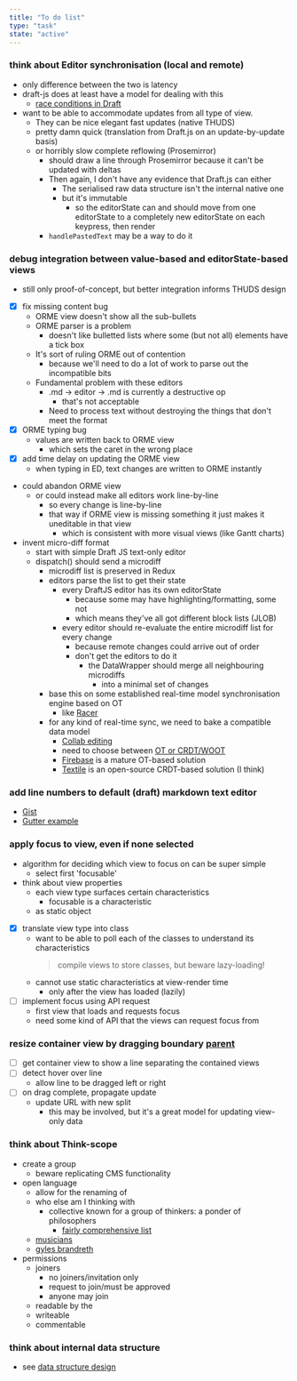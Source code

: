 ```yaml
---
title: "To do list"
type: "task"
state: "active"
---
```


### think about Editor synchronisation (local and remote)
+ only difference between the two is latency
+ draft-js does at least have a model for dealing with this
    + [race conditions in Draft](https://draftjs.org/docs/advanced-topics-editorstate-race-conditions)
+ want to be able to accommodate updates from all type of view.  
    + They can be nice elegant fast updates (native THUDS)
    + pretty damn quick (translation from Draft.js on an update-by-update basis)
    + or horribly slow complete reflowing (Prosemirror)
        + should draw a line through Prosemirror because it can't be updated with deltas
        + Then again, I don't have any evidence that Draft.js can either
            + The serialised raw data structure isn't the internal native one 
            + but it's immutable
                + so the editorState can and should move from one editorState to a completely new editorState on each keypress, then render
        + `handlePastedText` may be a way to do it

### debug integration between value-based and editorState-based views
* still only proof-of-concept, but better integration informs THUDS design
* [x] fix missing content bug
    * ORME view doesn't show all the sub-bullets
    * ORME parser is a problem
        * doesn't like bulletted lists where some (but not all) elements have a tick box
    * It's sort of ruling ORME out of contention
        * because we'll need to do a lot of work to parse out the incompatible bits
    * Fundamental problem with these editors
        * .md -> editor -> .md is currently a destructive op
            * that's not acceptable
        * Need to process text without destroying the things that don't meet the format
* [x] ORME typing bug
    * values are written back to ORME view
        * which sets the caret in the wrong place
* [x] add time delay on updating the ORME view
    * when typing in ED, text changes are written to ORME instantly
* could abandon ORME view
    * or could instead make all editors work line-by-line
        * so every change is line-by-line
        * that way if ORME view is missing something it just makes it uneditable in that view
            * which is consistent with more visual views (like Gantt charts)
* invent micro-diff format
    * start with simple Draft JS text-only editor
    * dispatch() should send a microdiff
        * microdiff list is preserved in Redux
        * editors parse the list to get their state
            * every DraftJS editor has its own editorState
                * because some may have highlighting/formatting, some not
                * which means they've all got different block lists (JLOB)
            * every editor should re-evaluate the entire microdiff list for every change
                * because remote changes could arrive out of order
                * don't get the editors to do it
                    * the DataWrapper should merge all neighbouring microdiffs
                        * into a minimal set of changes
        * base this on some established real-time model synchronisation engine based on OT
            * like [Racer](https://github.com/derbyjs/racer)
        * for any kind of real-time sync, we need to bake a compatible data model
            * [Collab editing](http://cricklet.github.io/sites/blue/index.html)
            * need to choose between [OT or CRDT/WOOT](https://arxiv.org/ftp/arxiv/papers/1810/1810.02137.pdf)
            * [Firebase](https://firebase.google.com/) is a mature OT-based solution
            * [Textile](https://docs.textile.io/) is an open-source CRDT-based solution (I think)

### add line numbers to default (draft) markdown text editor
* [Gist](https://gist.github.com/lixiaoyan/79b5740f213b8526d967682f6cd329c0)
* [Gutter example](http://seejamescode.github.io/draft-js-gutter/)

### apply focus to view, even if none selected
* algorithm for deciding which view to focus on can be super simple
    * select first 'focusable'
* think about view properties
    * each view type surfaces certain characteristics
        * focusable is a characteristic
    * as static object
* [X] translate view type into class
    * want to be able to poll each of the classes to understand its characteristics
        > compile views to store classes, but beware lazy-loading!
    * cannot use static characteristics at view-render time
        * only after the view has loaded (lazily)
* [ ] implement focus using API request
    * first view that loads and requests focus
    * need some kind of API that the views can request focus from

### resize container view by dragging boundary [parent](/project/user-stories/user-can-view-a-thinkope)
* [ ] get container view to show a line separating the contained views
* [ ] detect hover over line
    * allow line to be dragged left or right
* [ ] on drag complete, propagate update
    * update URL with new split
        * this may be involved, but it's a great model for updating view-only data

### think about Think-scope
+ create a group
    + beware replicating CMS functionality
+ open language
    + allow for the renaming of
    + who else am I thinking with
        + collective known for a group of thinkers: a ponder of philosophers
            + [fairly comprehensive list](http://www.collectivenouns.biz/list-of-collective-nouns/collective-nouns-people/)
    + [musicians](https://www.answers.com/Q/What_is_the_collective_noun_for_the_group_of_musicians)
    + [gyles brandreth](https://www.gylesbrandreth.net/blog/2019/1/16/a-confusion-of-politicians-collective-nouns-for-our-times)
+ permissions
    + joiners
        + no joiners/invitation only
        + request to join/must be approved
        + anyone may join
    + readable by the <group>
    + writeable
    + commentable

### think about internal data structure
* see [data structure design](/tech/data-structure)
